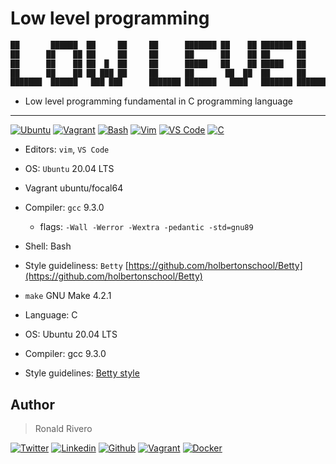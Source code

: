 
# Low level programming
<!-- Ansi shadow -->
```bash
██       ██████  ██     ██     ██      ███████ ██    ██ ███████ ██ 
██      ██    ██ ██     ██     ██      ██      ██    ██ ██      ██ 
██      ██    ██ ██  █  ██     ██      █████   ██    ██ █████   ██ 
██      ██    ██ ██ ███ ██     ██      ██       ██  ██  ██      ██ 
███████  ██████   ███ ███      ███████ ███████   ████   ███████ ███████ 
```

* Low level programming fundamental in C programming language

---

<!-- ubuntu -->
[![Ubuntu](https://img.shields.io/static/v1?label=&message=Ubuntu&color=E95420&logo=Ubuntu&logoColor=E95420&labelColor=2F333A)](https://ubuntu.com/) <!-- vagrant -->
[![Vagrant](https://img.shields.io/static/v1?label=&message=Vagrant&color=1868F2&logo=vagrant&labelColor=2F333A)](https://app.vagrantup.com/) <!-- bash -->
[![Bash](https://img.shields.io/static/v1?label=&message=GNU%20Bash&color=4EAA25&logo=GNU%20Bash&logoColor=4EAA25&labelColor=2F333A)](https://www.gnu.org/software/bash/) <!-- vim -->
[![Vim](https://img.shields.io/static/v1?label=&message=Vim&color=019733&logo=Vim&logoColor=019733&labelColor=2F333A)](https://www.vim.org/) <!-- vs code -->
[![VS Code](https://img.shields.io/static/v1?label=&message=Visual%20Studio%20Code&color=5C2D91&logo=Visual%20Studio%20Code&logoColor=5C2D91&labelColor=2F333A)](https://code.visualstudio.com/) <!-- c -->
[![C](https://img.shields.io/static/v1?label=&message=C%20Language&color=5C6BC0&logo=c&logoColor=A8B9CC&labelColor=2F333A)](https://www.cprogramming.com/)

* Editors: ``vim``, ``VS Code``
* OS: ``Ubuntu`` 20.04 LTS
* Vagrant ubuntu/focal64
* Compiler: ``gcc`` 9.3.0
  * flags: ``-Wall -Werror -Wextra -pedantic -std=gnu89``
* Shell: Bash
* Style guideliness: ```Betty``` [https://github.com/holbertonschool/Betty](https://github.com/holbertonschool/Betty)
* ``make`` GNU Make 4.2.1

* Language: C
* OS: Ubuntu 20.04 LTS
* Compiler: gcc 9.3.0
* Style guidelines: [Betty style](https://github.com/holbertonschool/Betty/wiki)

## Author

> Ronald Rivero

<!-- twitter -->
[![Twitter](https://img.shields.io/twitter/follow/ralex_uy?style=social)](https://twitter.com/ralex_uy) <!-- linkedin --> [![Linkedin](https://img.shields.io/badge/LinkedIn-+27K-blue?style=social&logo=linkedin)](https://www.linkedin.com/in/ronald-rivero/) <!-- github --> [![Github](https://img.shields.io/github/followers/ralexrivero?style=social)](https://github.com/ralexrivero/) <!-- vagrant --> [![Vagrant](https://img.shields.io/static/v1?label=&message=Vagrant%20Profile&color=1868F2&logo=vagrant&labelColor=2F333A)](https://app.vagrantup.com/ralexrivero) <!-- docker --> [![Docker](https://img.shields.io/static/v1?label=&message=Docker%20Profile&color=2496ED&logo=Docker&labelColor=2F333A)](https://hub.docker.com/u/ralexrivero)
